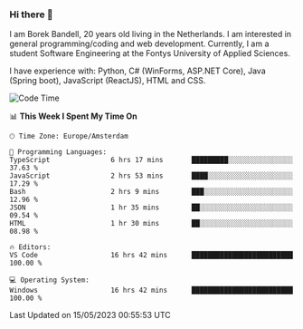 ### Hi there 👋

I am Borek Bandell, 20 years old living in the Netherlands. I am interested in general programming/coding and web development. Currently, I am a student Software Engineering at the Fontys University of Applied Sciences.

I have experience with: Python, C# (WinForms, ASP.NET Core), Java (Spring boot), JavaScript (ReactJS), HTML and CSS.

<!--START_SECTION:waka-->
![Code Time](http://img.shields.io/badge/Code%20Time-566%20hrs%2056%20mins-blue)

📊 **This Week I Spent My Time On** 

```text
🕑︎ Time Zone: Europe/Amsterdam

💬 Programming Languages: 
TypeScript               6 hrs 17 mins       █████████░░░░░░░░░░░░░░░░   37.63 % 
JavaScript               2 hrs 53 mins       ████░░░░░░░░░░░░░░░░░░░░░   17.29 % 
Bash                     2 hrs 9 mins        ███░░░░░░░░░░░░░░░░░░░░░░   12.96 % 
JSON                     1 hr 35 mins        ██░░░░░░░░░░░░░░░░░░░░░░░   09.54 % 
HTML                     1 hr 30 mins        ██░░░░░░░░░░░░░░░░░░░░░░░   08.98 % 

🔥 Editors: 
VS Code                  16 hrs 42 mins      █████████████████████████   100.00 % 

💻 Operating System: 
Windows                  16 hrs 42 mins      █████████████████████████   100.00 % 
```


 Last Updated on 15/05/2023 00:55:53 UTC
<!--END_SECTION:waka-->

<!--**tcBorek2002/tcBorek2002** is a ✨ _special_ ✨ repository because its `README.md` (this file) appears on your GitHub profile.

Here are some ideas to get you started:

- 🔭 I’m currently working on ...
- 🌱 I’m currently learning ...
- 👯 I’m looking to collaborate on ...
- 🤔 I’m looking for help with ...
- 💬 Ask me about ...
- 📫 How to reach me: ...
- 😄 Pronouns: ...
- ⚡ Fun fact: ...
-->
